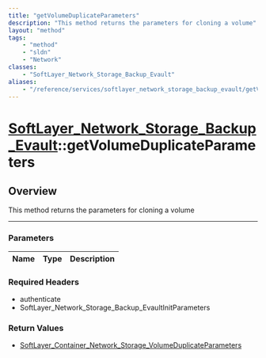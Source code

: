 ```yaml
---
title: "getVolumeDuplicateParameters"
description: "This method returns the parameters for cloning a volume"
layout: "method"
tags:
    - "method"
    - "sldn"
    - "Network"
classes:
    - "SoftLayer_Network_Storage_Backup_Evault"
aliases:
    - "/reference/services/softlayer_network_storage_backup_evault/getVolumeDuplicateParameters"
---
```

# [SoftLayer_Network_Storage_Backup_Evault](/reference/services/SoftLayer_Network_Storage_Backup_Evault)::getVolumeDuplicateParameters




## Overview 
This method returns the parameters for cloning a volume 

-----

### Parameters 
|Name | Type | Description |
| --- | --- | --- |


### Required Headers
* authenticate
* SoftLayer_Network_Storage_Backup_EvaultInitParameters


### Return Values
* <a href='/reference/datatypes/SoftLayer_Container_Network_Storage_VolumeDuplicateParameters'>SoftLayer_Container_Network_Storage_VolumeDuplicateParameters </a>




